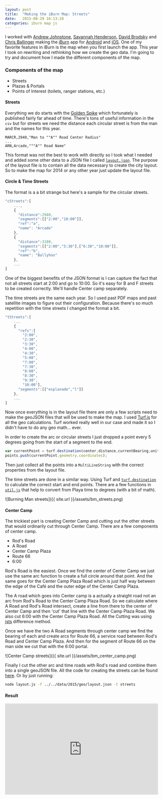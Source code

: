 ```yaml
---
layout: post
title:  "Making the iBurn Map: Streets"
date:   2015-08-29 16:13:28
categories: iburn map js
---
```


I worked with [Andrew Johnstone](http://architecturalartsguild.com/about/), [Savannah Henderson](http://www.savannahhenderson.com), [David Brodsky](https://github.com/onlyinamerica) and [Chris Ballinger](http://chrisballinger.info) making the [iBurn](http://www.iburnapp.com/) app for [Android](https://github.com/Burning-Man-Earth/iBurn-Android) and [iOS](https://github.com/Burning-Man-Earth/iBurn-iOS). One of my favorite features in iBurn is the map when you first launch the app. This year I took on rewriting and rethinking how we create the geo data. I'm going to try and document how I made the different components of the map.

### Components of the map
- Streets
- Plazas & Portals
- Points of Interest (toilets, ranger stations, etc.)

#### Streets
Everything we do starts with the [Golden Spike](http://innovate.burningman.org/dataset/2015-golden-spike-location/) which fortunately is published fairly far ahead of time. There's tons of useful information in the `csv` but for streets we need the distance each circular street is from the man and the names for this year.

```objc
MARCR,2940,"Man to ""A"" Road Center Radius"
...
ARN,Arcade,"""A"" Road Name"
```

This format was not the best to work with directly so I took what I needed and added some other data to a JSON file I called [`layout.json`](https://github.com/Burning-Man-Earth/iBurn-Data/blob/master/data/2015/geo/layout.json). The purpose of the layout file is to contain all the data necessary to create the city layout. So to make the map for 2014 or any other year just update the layout file.

#### Circle & Time Streets
The format is a a bit strange but here's a sample for the circular streets.

```js
"cStreets":[
    ...,
    {
      "distance":2940,
      "segments":[["2:00","10:00"]],
      "ref":"a",
      "name": "Arcade"
    },
    {
      "distance":3180,
      "segments":[["2:00","5:30"],["6:30","10:00"]],
      "ref":"b",
      "name": "Ballyhoo"
    },
    ...
]
```

One of the biggest benefits of the JSON format is I can capture the fact that not all streets start at 2:00 and go to 10:00. So it's easy for B and F streets to be created correctly. We'll handle Center camp separately.

The time streets are the same each year. So I used past PDF maps and past satellite images to figure out their configuration. Because there's so much repetition with the time streets I changed the format a bit.

```js
"tStreets":[
    ...
    {
      "refs":[
        "2:00",
        "2:30",
        "3:30",
        "4:00",
        "4:30",
        "5:00",
        "7:00",
        "7:30",
        "8:00",
        "8:30",
        "9:30",
        "10:00"],
      "segments":[["esplanade","l"]]
    },
    ...
]
```
Now once everything is in the layout file there are only a few scripts need to make the geoJSON files that will be used to make the map. I used [Turf.js](http://turfjs.org/) for all the geo calculations. Turf worked really well in our case and made it so I didn't have to do any geo math... ever.  

In order to create the arc or circular streets I just dropped a point every 5 degrees going from the start of a segment to the end.

```js
var currentPoint = turf.destination(center,distance,currentBearing,units);
points.push(currentPoint.geometry.coordinates);
```

Then just collect all the points into a `MultiLineString` with the correct properties from the layout file.

The time streets are done in a similar way. Using Turf and [`turf.destination`](https://github.com/Turfjs/turf-destination) to calculate the correct start and end points. There are a few functions in [`util.js`](https://github.com/Burning-Man-Earth/iBurn-Data/blob/master/scripts/2015/layout.js) that help to convert from Playa time to degrees (with a bit of math).

![Burning Man streets]({{ site.url }}/assets/bm_streets.png)

#### Center Camp
The trickiest part is creating Center Camp and cutting out the other streets that would ordinarily cut through Center Camp. There are a few components of center camp.

- Rod's Road
- A Road
- Center Camp Plaza
- Route 66
- 6:00

Rod's Road is the easiest. Once we find the center of Center Camp we just use the same arc function to create a full circle around that point. And the same goes for the Center Camp Plaza Road which is just half way between the edge of the Café and the outer edge of the Center Camp Plaza.

The A road which goes into Center camp is a actually a straight road not an arc from Rod's Road to the Center Camp Plaza Road. So we calculate where A Road and Rod's Road intersect, create a line from there to the center of Center Camp and then 'cut' that line with the Center Camp Plaza Road. We also cut 6:00 with the Center Camp Plaza Road. All the Cutting was using [jsts](https://github.com/bjornharrtell/jsts) difference method.

Once we have the two A Road segments through center camp we find the bearing of each and create arcs for Route 66, a service road between Rod's Road and Center Camp Plaza. And then for the segment of Route 66 on the man side we cut that with the 6:00 portal.

![Center Camp streets]({{ site.url }}/assets/bm_center_camp.png)

Finally I cut the other arc and time roads with Rod's road and combine them into a single geoJSON file. All the code for creating the streets can be found [here](https://github.com/Burning-Man-Earth/iBurn-Data/tree/master/scripts/2015). Or by just running:

```bash
node layout.js -f ../../data/2015/geo/layout.json -t streets
```
#### Result
<iframe frameborder="0" width="100%" height="300" src="http://bl.ocks.org/d/e7b083672cff346b2f37"></iframe>
